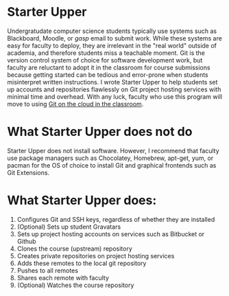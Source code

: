 # Starter Upper

Undergratudate computer science students typically use systems such as Blackboard, Moodle, or *gasp* email to submit work. While these systems are easy for faculty to deploy, they are irrelevant in the "real world" outside of academia, and therefore students miss a teachable moment. Git is the version control system of choice for software development work, but faculty are reluctant to adopt it in the classroom for course submissions because getting started can be tedious and error-prone when students misinterpret written instructions. I wrote Starter Upper to help students set up accounts and repositories flawlessly on Git project hosting services with minimal time and overhead. With any luck, faculty who use this program will move to using [Git on the cloud in the classroom](http://db.grinnell.edu/sigcse/sigcse2013/Program/viewAcceptedProposal.pdf?sessionType=paper&sessionNumber=257).

# What Starter Upper does not do

Starter Upper does not install software. However, I recommend that faculty use package managers such as Chocolatey, Homebrew, apt-get, yum, or pacman for the OS of choice to install Git and graphical frontends such as Git Extensions.

# What Starter Upper does:

1. Configures Git and SSH keys, regardless of whether they are installed
2. (Optional) Sets up student Gravatars
3. Sets up project hosting accounts on services such as Bitbucket or Github
4. Clones the course (upstream) repository
5. Creates private repositories on project hosting services
6. Adds these remotes to the local git repository
7. Pushes to all remotes
8. Shares each remote with faculty
9. (Optional) Watches the course repository
